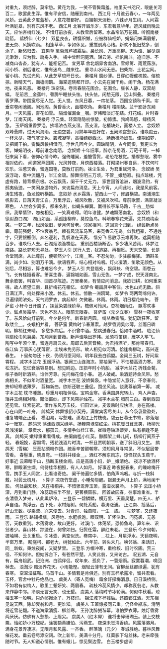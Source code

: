 <!-- { "loadSidebar": true } -->
对重九，须烂醉，莫牢愁。黄花为我，一笑不管鬓霜羞。袖里天书咫尺，眼底关河百二，歌罢此生浮。惟有平安信，随雁到南州。 
西江月
十月谁云春小，一年两见风娇。云英此夕度蓝桥。人意花枝都好。 
百媚朝天淡粉，六铢步月生绡。人间霜叶满庭皋，别有东风不老。 
西江月
北客开眉乐岁，东君著意华年。遮风藏雨晚云天。应怕杏梢红浅。 
不惜灯前放夜，从教雪后留寒。水晶帘箔万花钿。听彻南楼晓箭。 
鹊桥仙（七夕）
双星良夜，耕慵织懒，应被群仙相妒。娟娟月姊满眉颦，更无奈、风姨吹雨。 
相逢草草，争如休见，重搅别离心绪。新欢不抵旧愁多，倒添了、新愁归去。 
宜男草
篱菊滩芦被霜后。袅长风、万重高柳。天为谁、展尽湖光渺渺，应为我、扁舟入手。 
橘中曾醉洞庭酒。辗云涛、挂帆南斗。追旧游、不减商山杳杳，犹有人、能相记否。 
宜男草
舍北烟霏舍南浪。雪倾篱、雨荒薇涨。问小桥、别后谁过，惟有迷鸟＿雌来往。 
重寻山水问无恙。扫柴荆、土花尘网。留小桃、先试光风，从此芝草琅玕日长。 
秦楼月
窗纱薄。日穿红幔催梳掠。催梳掠。新晴天气，画檐闻鹊。 
海棠逗晓都开却。小云先在阑干角。阑干角。杨花满地，夜来风恶。 
秦楼月
珠帘狭。卷帘春院花围合。花围合。昼长人静，双双胡蝶。 
花前苦＿金蕉叶。瞢腾午睡扶头怯。扶头怯。闲愁无限，远山斜叠。 
秦楼月
香罗薄。带围宽尽无人觉。无人觉。东风日暮，一帘花落。 
西园空锁秋千索。帘垂帘卷闲池阁。闲池阁。黄昏香火，画楼吹角。 
秦楼月
楼阴缺。兰干影卧东厢月。一天风露，杏花如雪。 
隔烟催漏金＿咽。罗帏暗淡灯花结。灯花结。片时春梦，江南天阔。 
秦楼月
浮云集。轻雷隐隐初惊蛰。初惊蛰。鹁鸠鸣怒，绿杨风急。 
玉炉烟重香罗浥。拂墙浓杏燕支湿。燕支湿。花梢缺处，画楼人立。 
念奴娇
双峰叠障，过天风海雨，无边空碧。月姊年年应好在，玉阙琼宫愁寂。谁唤痴云，一杯未尽，夜气寒无色。碧城凝望，高楼缥缈西北。 
肠断桂冷蟾孤，佳期如梦，又把阑干拍。雾鬓风鬟相借问，浮世几回今夕。圆缺晴阴，古今同恨，我更长为客。婵娟明夜，尊前谁念南陌。 
念奴娇
十年旧事，醉京花蜀酒，万葩千萼。一棹归来吴下看，俯仰心情今昨。强倚雕阑，羞簪雪鬓，老恐花枝觉。揩摩愁眼，雾中相对依约。 
闻道家燕团栾，光风转夜，月傍西楼落。打彻梁州春自远，不饮何时欢乐。沾惹天香，留连国艳，莫散灯前酌。袜尘生处，为君重赋河洛。 
念奴娇
吴波浮动，看中流翻月，半江金碧。醉舞空明三万顷，不管＿娥愁寂。指点琼楼，凭虚有路，鲸背横东极。水云飘荡，阑干千丈无力。 
家世回首沧洲，烟波渔钓，有鸱夷仙迹。一笑闲身游物外，来访扁舟消息。天上今宵，人间此地，我是风前客。涛生残夜，鱼龙惊听横笛。 
念奴娇
水乡霜落，望西山一寸，修眉横碧。南浦潮生帆影去，日落天青江白。万里浮云，被风吹散，又被风吹积。尊前歌罢，满空凝淡寒色。 
人世会少离多，都来名利，似蝇头蝉翼。赢得长亭车马路，千古＿愁如织。我辈情钟，匆匆相见，一笑真难得。明年谁健，梦魂飘荡南北。 
念奴娇（和徐尉游口湖）
湖山如画，系孤篷柳岸，莫惊鱼鸟。料峭春寒花未遍，先共疏梅索笑。一梦三年，松风依旧，萝月何曾老。邻家相问，这回真个归到。 
绿鬓新点吴霜，尊前强健，不怕衰翁号。赖有风流车马客，来觅香云花岛。似我粗豪，不通姓字，只要银瓶倒。奔名逐利，乱帆谁在天表。 
惜分飞
易散浮云难再聚。遮莫相随百步。谁唤行人去。石湖烟浪渔樵侣。 
重别西楼肠断否。多少凄风苦雨。休梦江南路。路长梦短无寻处。 
梦玉人引
送行人去，犹追路、再相觅。天末交情，长是合堂同席。从此尊前，便顿然少个，江南＿客。不忍匆匆，少驻船梅驿。 
酒斟虽满，尚少如、别泪万千滴。欲语吞声，结心相对呜咽。灯火凄清，笙歌无颜色。从别后，尽相忘，算也难忘今夕。 
梦玉人引
共登临处，飘风袂、倚空碧。雨卷云飞，长有桂娥看客。箫喜生春，遍锦城如画，雪山无色。一梦才成，怳天涯南北。 
舞余歌罢，料宣华、回首尽陈迹。万里秦吴，有情应问消息。我欲归耕，如何重来得。故人若望江南，且折梅花花相忆。 
如梦令
罨画屏中客住。水色山光无数。斜日满江声，何处撑来小渡。休去。休去。惊散一洲鸥鹭。 
如梦令
两两莺啼何许。寻遍绿阴浓处。天气润罗衣，病起却忄欠微暑。休雨。休雨。明日榴花端午。 
菩萨蛮
小轩今日开窗了。揉蓝染碧绿阶草。檐佩可怜风。杏梢烟雨红。 
飘零欢事少。鬓点吴霜早。天色不愁人。眼前无限春。 
菩萨蛮（元夕立春）
雪林一夜收寒了。东风恰向灯前到。今夕是何年。新春新月圆。 
绮丛香雾隔。犹记疏狂客。留取缕金＿。夜蛾相并看。 
菩萨蛮
黄梅时节春萧索。越罗香润吴纱薄。丝雨日昽明。柳梢红未晴。 
多愁多病后。不识曾中酒。愁病送春归。恰如中酒时。 
临江仙
羽扇纶巾风袅袅，东厢月到蔷薇。新声谁唤出罗帏。龙须将笛绕，雁字入筝飞。 
陶写中年须个里，留连月扇云衣。周郎去后赏音稀。为君持酒听，那肯带春归。 
临江仙
万事灰心犹薄宦，尘埃未免劳形。故人相见似河清。恰逢梅柳动，高兴逐春生。 
卜昼匆匆还卜夜，仍须月堕河倾。明年我去白鸥盟。金闺三玉树，好问紫霄程。 
减字木兰花
玉烟浮动。银阙三山连海冻。翠袖阑干。不怕楼高酒力寒。 
双松冻折。忽忆衰翁容易别。想见鸥边。压损年时小钓船。 
减字木兰花
折残金菊。枨子香时新酒熟。谁伴芳尊。先问梅花借小春。 
道人破戒。染酒题诗金凤带。愁病相关。不似年时酒量宽。 
减字木兰花
波娇鬓袅。中隐堂前人意好。不奈春何。拚却轻寒透薄罗。 
翦梅新曲。欲断还联三叠促。围坐风流。饶我尊前第一筹。 
减字木兰花
枕书睡熟。珍重月明相伴宿。宝鸭金寒。香满围屏宛转山。 
鸡人声杳。瑶井玉绳相对晓。黯淡窗纱。却下风帘护烛花。 
减字木兰花
腊前三白。春到西园还见雪。红紫花迟。借作东风万玉枝。 
归田计决。麦饭熟时应快活。身在高楼。心在山阴一叶舟。 
鹧鸪天
休舞银貂小契丹。满堂宾客尽关山。从今袅袅盈盈处，谁复端端正正看。 
模泪易，写愁难。潇湘江上竹枝斑。碧云日暮无书寄，寥落烟中一雁寒。 
鹧鸪天
荡漾西湖采绿苹。扬鞭南埭哀红尘。桃花暖日茸茸笑，杨柳光风浅浅颦。 
章贡水，郁孤云。多情争似桂江春。崔徽卷轴瑶姬梦，纵有相逢不是真。 
鹧鸪天
嫩绿重重看得成。曲阑幽槛小红英。酴醿架上蜂儿闹，杨柳行间燕子轻。 
春婉娩，客飘零。残花浅酒片时清。一杯且贾明朝事，送了斜阳月又生。 
鹧鸪天（雪梅）
压蕊拈须粉作团。疏香辛苦颤朝寒。须知风月寻常见，不似层层带雪看。 
春髻重，晓眉弯。一枝斜并缕金＿。酒红不解东风冻，惊怪钗头玉燕干。 
好事近
云幕暗千山，肠断玉楼金阙。应是高唐小妇，妒＿娥清绝。 
夜凉不放酒杯寒，醉眼渐生缬。何待桂华相照，有人人如月。 
好事近
昨夜报春来，的皪岭梅开雪。携手玉人同赏，比看谁奇绝。 
阑干倚遍忆多情，怕角声呜咽。与折一枝斜戴，衬鬓云梳月。 
卜算子
凉夜竹堂虚，小睡匆匆醒。银漏无声月上阶，满地阑干影。 
何处最知秋，风在梧桐井。不惜骖鸾弄玉箫，露湿衣裳冷。 
卜算子
云压小桥深，月到重门静。冷蕊疏枝半不禁，更著横窗影。 
回首故园春，往事难重省。半夜清香入梦来，从此熏炉冷。 
三登乐
一碧鳞鳞，横万里、天垂吴楚。四无人、舻声自语。向浮云，西下处，水村烟树。何处系船，暮涛涨浦。 
正江南、摇落后，好山无数。尽乘流、兴来便去。对青灯、独自叹，一生＿旅。＿枕梦寒，又还夜雨。 
三登乐
路辅横塘，风卷地、水肥帆饱。眼双明、旷怀浩渺。问菟裘、无恙否，天教重到。木落雾收，故山更好。 
过溪门、休荡桨，恐惊鱼鸟。算年来、识翁者少。喜山林、踪迹在，何曾如扫。归鬓任霜，醉红未老。 
三登乐
今夕何朝，披岫幌、云关重启。引冰壶、素空似洗。卷帘中、＿枕上，月星浮水。天镜夜明，半窗万里。 
盼庭柯、都老大，树犹如此。六年前、转头未几。唤邻翁、来话旧，同＿新蚁。秉烛夜阑，又疑梦里。 
三登乐
方帽冲寒，重检校、旧时农圃。荒三径、不知何许。但姑苏台下，有苍然平楚。人笑此翁，又来访古。 
况五湖、元自有，扁舟祖武。记沧洲、白鸥伴侣。叹年来、孤负了，一蓑烟雨。寂寞暮潮，唤回棹去。 
浪淘沙
黯淡养花天。小雨能慳。烟轻云薄有无间。官柳丝丝都绿遍，犹有春寒。 
空翠湿征鞍。马首千山。多情若是肯俱还。别有玉杯承露冷，留共君看。玉杯，官舍中牡丹绝品也。 
虞美人（寄人觅梅）
霜余好探梅消息。日日溪桥侧。不如君有似梅人。歌里工颦妍笑、两眉春。 
疏枝冷蕊风情少。却称衰翁老。从教来作静中邻。冷淡无言无笑、也无颦。 
虞美人
落梅时节冰轮满。何似中秋看。琼楼玉宇一般明。只危邖娥添了、万枝灯。 
锦江城下杯残后。还照鄞江酒。天东相见说天西。除却衰翁和月、更谁知。 
虞美人
玉箫惊报同云重。仍怪金瓶冻。清明将近雪花翻。不道海棠消瘦、柳丝寒。 
王孙沈醉狨毡幕。谁怕罗衣薄。烛灯香雾两厌厌。仿佛有人愁损、上眉尖。 
虞美人（红木犀）
谁将击碎珊瑚玉。装上交枝粟。恰如娇小万琼妃。涂罢额黄嫌怕、污燕支。 
夜深未觉清香绝。风露落溶月。满身花景弄凄凉。无限月和风露、一齐香。 
醉落魄（元夕）
春城胜绝。暮林风舞催花发。垂云卷尽添空阔。吹上新年，美满十分月。 
红蕖影下勾丝抹。老来牵强随时节。无人知道心情别。惟有蛾儿，惊见鬓边雪。 
白玉楼步虚词
